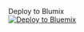 Deploy to Blumix <br> <a href="https://bluemix.net/deploy?repository=https://github.com/Mike-msoh/microsite-template.git"><img src="https://bluemix.net/deploy/button.png" alt="Deploy to Bluemix"></a>
